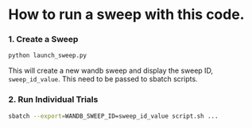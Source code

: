 # How to run a sweep with this code.

### 1. Create a Sweep

```bash
python launch_sweep.py
```

This will create a new wandb sweep and display the sweep ID, `sweep_id_value`. This need to be passed to sbatch scripts.

### 2. Run Individual Trials

```bash
sbatch --export=WANDB_SWEEP_ID=sweep_id_value script.sh ...
```
